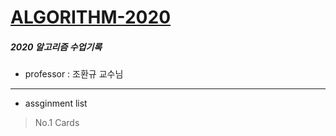 # [ALGORITHM-2020](http://topaz.cs.pusan.ac.kr/~algo2020/)
##### 2020 알고리즘 수업기록
- professor : 조환규 교수님
----
- assginment list   
> No.1 Cards

